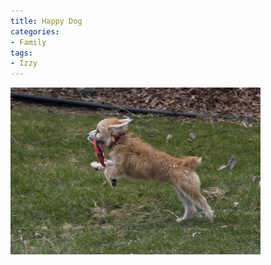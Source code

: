```yaml
---
title: Happy Dog
categories:
- Family
tags:
- Izzy
---
```


![20070422-112603-1390.jpg](/assets/posts/2007/20070422-112603-13901.jpg)
